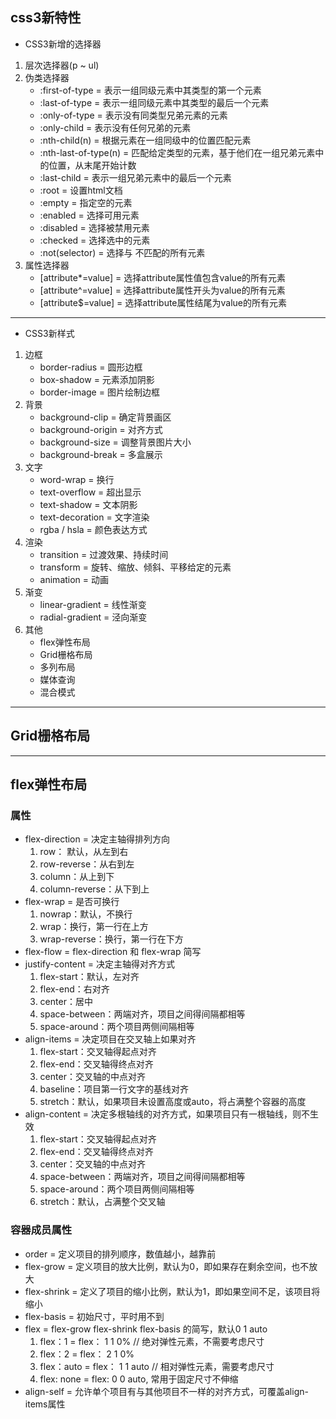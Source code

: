 ## css3新特性
- CSS3新增的选择器
1. 层次选择器(p ~ ul)
2. 伪类选择器
   - :first-of-type = 表示一组同级元素中其类型的第一个元素
   - :last-of-type = 表示一组同级元素中其类型的最后一个元素
   - :only-of-type = 表示没有同类型兄弟元素的元素
   - :only-child = 表示没有任何兄弟的元素
   - :nth-child(n) = 根据元素在一组同级中的位置匹配元素
   - :nth-last-of-type(n) = 匹配给定类型的元素，基于他们在一组兄弟元素中的位置，从末尾开始计数
   - :last-child = 表示一组兄弟元素中的最后一个元素
   - :root = 设置html文档
   - :empty = 指定空的元素
   - :enabled = 选择可用元素
   - :disabled = 选择被禁用元素
   - :checked = 选择选中的元素
   - :not(selector) = 选择与 <selector> 不匹配的所有元素
3. 属性选择器
   - [attribute*=value] = 选择attribute属性值包含value的所有元素
   - [attribute^=value] = 选择attribute属性开头为value的所有元素
   - [attribute$=value] = 选择attribute属性结尾为value的所有元素

---
- CSS3新样式
1. 边框
   - border-radius = 圆形边框
   - box-shadow = 元素添加阴影
   - border-image = 图片绘制边框
2. 背景
   - background-clip = 确定背景画区
   - background-origin = 对齐方式
   - background-size = 调整背景图片大小
   - background-break = 多盒展示
3. 文字
   - word-wrap = 换行
   - text-overflow = 超出显示
   - text-shadow = 文本阴影
   - text-decoration = 文字渲染
   - rgba / hsla = 颜色表达方式
4. 渲染
    - transition = 过渡效果、持续时间
    - transform = 旋转、缩放、倾斜、平移给定的元素
    - animation = 动画
5. 渐变
    - linear-gradient = 线性渐变
    - radial-gradient = 泾向渐变
6. 其他
   - flex弹性布局
   - Grid栅格布局
   - 多列布局
   - 媒体查询
   - 混合模式

---
## Grid栅格布局
---
## flex弹性布局
### 属性
- flex-direction = 决定主轴得排列方向
  1. row： 默认，从左到右
  2. row-reverse：从右到左
  3. column：从上到下
  4. column-reverse：从下到上
- flex-wrap = 是否可换行
  1. nowrap：默认，不换行
  2. wrap：换行，第一行在上方
  3. wrap-reverse：换行，第一行在下方
- flex-flow = flex-direction 和 flex-wrap 简写
- justify-content = 决定主轴得对齐方式
  1. flex-start：默认，左对齐
  2. flex-end：右对齐
  3. center：居中
  4. space-between：两端对齐，项目之间得间隔都相等
  5. space-around：两个项目两侧间隔相等
- align-items = 决定项目在交叉轴上如果对齐
  1. flex-start：交叉轴得起点对齐
  2. flex-end：交叉轴得终点对齐
  3. center：交叉轴的中点对齐
  4. baseline：项目第一行文字的基线对齐
  5. stretch：默认，如果项目未设置高度或auto，将占满整个容器的高度
- align-content = 决定多根轴线的对齐方式，如果项目只有一根轴线，则不生效
  1. flex-start：交叉轴得起点对齐
  2. flex-end：交叉轴得终点对齐
  3. center：交叉轴的中点对齐
  4. space-between：两端对齐，项目之间得间隔都相等
  5. space-around：两个项目两侧间隔相等
  6. stretch：默认，占满整个交叉轴

### 容器成员属性
- order = 定义项目的排列顺序，数值越小，越靠前
- flex-grow = 定义项目的放大比例，默认为0，即如果存在剩余空间，也不放大
- flex-shrink = 定义了项目的缩小比例，默认为1，即如果空间不足，该项目将缩小
- flex-basis = 初始尺寸，平时用不到
- flex = flex-grow flex-shrink flex-basis 的简写，默认0 1 auto
  1. flex：1 = flex： 1 1 0% // 绝对弹性元素，不需要考虑尺寸
  2. flex：2 = flex： 2 1 0%
  3. flex：auto = flex： 1 1 auto // 相对弹性元素，需要考虑尺寸
  4. flex: none = flex: 0 0 auto, 常用于固定尺寸不伸缩
- align-self = 允许单个项目有与其他项目不一样的对齐方式，可覆盖align-items属性
